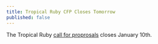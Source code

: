 ```yaml
---
title: Tropical Ruby CFP Closes Tomorrow
published: false
---
```


The Tropical Ruby [call for proprosals][cfp] closes January 10th.

[cfp]: LINK
